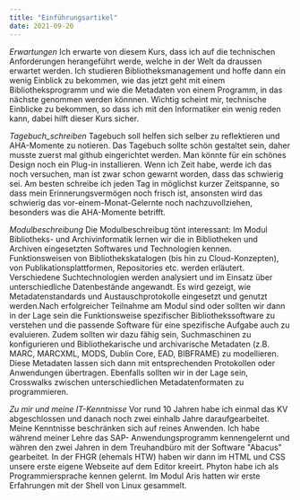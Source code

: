 ```yaml
---
title: "Einführungsartikel"
date: 2021-09-20
---
```

_Erwartungen_
Ich erwarte von diesem Kurs, dass ich auf die technischen Anforderungen herangeführt werde, welche in der Welt da draussen erwartet werden. 
Ich studieren Bibliotheksmanagement und hoffe dann ein wenig Einblick zu bekommen, wie das jetzt geht mit einem Bibliotheksprogramm und wie die Metadaten von einem Programm, in das nächste genommen werden könnnen. Wichtig scheint mir, technische Einblicke zu bekommen, so dass ich mit den Informatiker ein wenig reden kann, dabei hilft dieser Kurs sicher.

_Tagebuch_schreiben_
Tagebuch soll helfen sich selber zu reflektieren und AHA-Momente zu notieren. Das Tagebuch sollte schön gestaltet sein, daher musste zuerst mal github eingerichtet werden.
Man könnte für ein schönes Design noch ein Plug-in installieren. Wenn ich Zeit habe, werde ich das noch versuchen, man ist zwar schon gewarnt worden, dass das schwierig sei.
Am besten schreibe ich jeden Tag in möglichst kurzer Zeitspanne, so dass mein Erinnerungsvermögen noch frisch ist, ansonsten wird das schwierig das vor-einem-Monat-Gelernte noch nachzuvollziehen, besonders was die AHA-Momente betrifft.

_Modulbeschreibung_
Die Modulbeschreibug tönt interessant: Im Modul Bibliotheks- und Archivinformatik lernen wir die in Bibliotheken und Archiven eingesetzten Softwares und Technologien kennen. Funktionsweisen von Bibliothekskatalogen (bis hin zu Cloud-Konzepten), von Publikationsplattformen, Repositories etc. werden erläutert. Verschiedene Suchtechnologien werden analysiert und im Einsatz über unterschiedliche Datenbestände angewandt. Es wird gezeigt, wie Metadatenstandards und Austauschprotokolle eingesetzt und genutzt werden.Nach erfolgreicher Teilnahme am Modul sind oder sollten wir dann in der Lage sein die Funktionsweise spezifischer Bibliothekssoftware zu verstehen und die passende Software für eine spezifische Aufgabe auch zu evaluieren. Zudem sollten wir dazu fähig sein, Suchmaschinen zu konfigurieren und Bibliothekarische und archivarische Metadaten (z.B. MARC, MARCXML, MODS, Dublin Core, EAD, BIBFRAME) zu modellieren. Diese Metadaten lassen sich dann mit entsprechenden Protokollen oder Anwendungen übertragen.
Ebenfalls sollten wir in der Lage sein, Crosswalks zwischen unterschiedlichen Metadatenformaten zu programmieren.

_Zu mir und meine IT-Kenntnisse_
Vor rund 10 Jahren habe ich einmal das KV abgeschlossen und danach noch zwei einhalb Jahre daraufgearbeitet. Meine Kenntnisse beschränken sich auf reines Anwenden. Ich habe während meiner Lehre das SAP- Anwendungsprogramm kennengelernt und währen den zwei Jahren in dem Treuhandbüro mit der Software "Abacus" gearbeitet.
In der FHGR (ehemals HTW) haben wir dann im HTML und CSS unsere erste eigene Webseite auf dem Editor kreeirt. Phyton habe ich als Programmiersprache kennen gelernt.
Im Modul Aris hatten wir erste Erfahrungen mit der Shell von Linux gesammelt.






